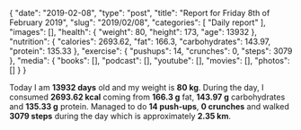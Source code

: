{
    "date": "2019-02-08",
    "type": "post",
    "title": "Report for Friday 8th of February 2019",
    "slug": "2019\/02\/08",
    "categories": [
        "Daily report"
    ],
    "images": [],
    "health": {
        "weight": 80,
        "height": 173,
        "age": 13932
    },
    "nutrition": {
        "calories": 2693.62,
        "fat": 166.3,
        "carbohydrates": 143.97,
        "protein": 135.33
    },
    "exercise": {
        "pushups": 14,
        "crunches": 0,
        "steps": 3079
    },
    "media": {
        "books": [],
        "podcast": [],
        "youtube": [],
        "movies": [],
        "photos": []
    }
}

Today I am <strong>13932 days</strong> old and my weight is <strong>80 kg</strong>. During the day, I consumed <strong>2693.62 kcal</strong> coming from <strong>166.3 g</strong> fat, <strong>143.97 g</strong> carbohydrates and <strong>135.33 g</strong> protein. Managed to do <strong>14 push-ups</strong>, <strong>0 crunches</strong> and walked <strong>3079 steps</strong> during the day which is approximately <strong>2.35 km</strong>.